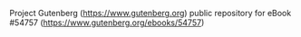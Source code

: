 Project Gutenberg (https://www.gutenberg.org) public repository for
eBook #54757 (https://www.gutenberg.org/ebooks/54757)
